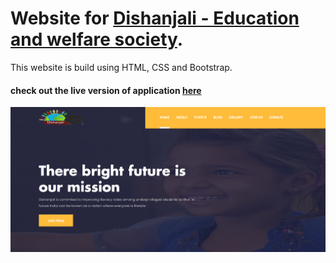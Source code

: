 # Website for [Dishanjali - Education and welfare society](https://www.facebook.com/NSBMDishanjali).
This website is build using HTML, CSS and Bootstrap. 



#### check out the live version of application [here](https://dishanjali-ngo.web.app/)

![DEMO IMAGE|700](https://github.com/abhayrajmalviya/Dishanjali/blob/master/demo.png)



